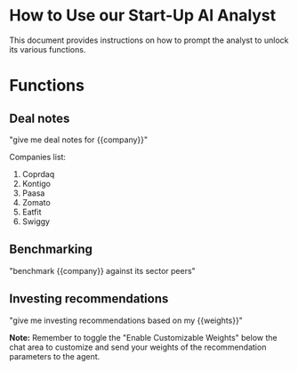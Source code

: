 # How to Use our Start-Up AI Analyst

This document provides instructions on how to prompt the analyst to unlock its various functions.

# Functions

## Deal notes

"give me deal notes for {{company}}"

Companies list:
1. Coprdaq
2. Kontigo
3. Paasa
4. Zomato
5. Eatfit
6. Swiggy

## Benchmarking

"benchmark {{company}} against its sector peers"

## Investing recommendations

"give me investing recommendations based on my {{weights}}"

**Note:** Remember to toggle the "Enable Customizable Weights" below the chat area to customize and send your weights of the recommendation parameters to the agent.
